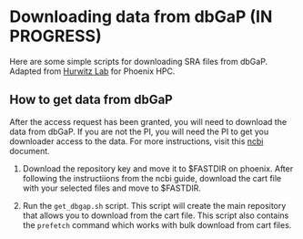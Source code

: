 # Downloading data from dbGaP (IN PROGRESS)

Here are some simple scripts for downloading SRA files from dbGaP. Adapted from [Hurwitz Lab](https://github.com/hurwitzlab/download-dbgap) for Phoenix HPC.

## How to get data from dbGaP

After the access request has been granted, you will need to download the data from dbGaP. If you are not the PI, you will need the PI to get you downloader access to the data. For more instructions, visit this [ncbi](https://www.ncbi.nlm.nih.gov/books/NBK36439/) document. 

1) Download the repository key and move it to $FASTDIR on phoenix. After following the instructiions from the ncbi guide, download the cart file with your selected files and move to $FASTDIR. 

2) Run the ```get_dbgap.sh``` script. This script will create the main repository that allows you to download from the cart file. This script also contains the `prefetch` command which works with bulk download from cart files. 
